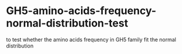 # GH5-amino-acids-frequency-normal-distribution-test
to test whether the amino acids frequency in GH5 family fit the normal distribution
